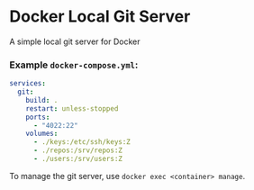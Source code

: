 # Docker Local Git Server

A simple local git server for Docker

### Example `docker-compose.yml`:
```yml
services:
  git:
    build: .
    restart: unless-stopped
    ports:
      - "4022:22"
    volumes:
      - ./keys:/etc/ssh/keys:Z
      - ./repos:/srv/repos:Z
      - ./users:/srv/users:Z
```

To manage the git server, use `docker exec <container> manage`.
